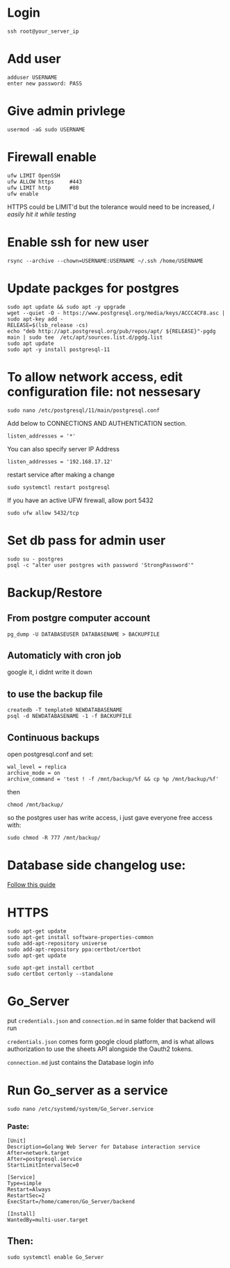# Login
    ssh root@your_server_ip

# Add user
    adduser USERNAME
	enter new password: PASS

# Give admin privlege
    usermod -aG sudo USERNAME

# Firewall enable 
    ufw LIMIT OpenSSH
    ufw ALLOW https		#443
    ufw LIMIT http 		#80
    ufw enable

HTTPS could be LIMIT'd but the tolerance would need to be increased, *I easily hit it while testing*
# Enable ssh for new user
    rsync --archive --chown=USERNAME:USERNAME ~/.ssh /home/USERNAME

# Update packges for postgres
    sudo apt update && sudo apt -y upgrade
    wget --quiet -O - https://www.postgresql.org/media/keys/ACCC4CF8.asc | sudo apt-key add -
    RELEASE=$(lsb_release -cs)
    echo "deb http://apt.postgresql.org/pub/repos/apt/ ${RELEASE}"-pgdg main | sudo tee  /etc/apt/sources.list.d/pgdg.list
    sudo apt update
    sudo apt -y install postgresql-11

# To allow network access, edit configuration file: **not nessesary**

    sudo nano /etc/postgresql/11/main/postgresql.conf

Add below to CONNECTIONS AND AUTHENTICATION section.

    listen_addresses = '*'

You can also specify server IP Address

    listen_addresses = '192.168.17.12'
restart service after making a change

    sudo systemctl restart postgresql
If you have an active UFW firewall, allow port 5432

    sudo ufw allow 5432/tcp


# Set db pass for admin user
    sudo su - postgres
    psql -c "alter user postgres with password 'StrongPassword'"


# Backup/Restore
## From postgre computer account
    pg_dump -U DATABASEUSER DATABASENAME > BACKUPFILE
## Automaticly with cron job
google it, i didnt write it down

## to use the backup file
    createdb -T template0 NEWDATABASENAME
    psql -d NEWDATABASENAME -1 -f BACKUPFILE

## Continuous backups
open postgresql.conf and set:

    wal_level = replica
    archive_mode = on
    archive_command = 'test ! -f /mnt/backup/%f && cp %p /mnt/backup/%f'

then 

    chmod /mnt/backup/ 
so the postgres user has write access, i just gave everyone free access with:

    sudo chmod -R 777 /mnt/backup/

# Database side changelog use:
[Follow this guide](https://wiki.postgresql.org/wiki/Audit_trigger_91plus)

# HTTPS
    sudo apt-get update
    sudo apt-get install software-properties-common
    sudo add-apt-repository universe
    sudo add-apt-repository ppa:certbot/certbot
    sudo apt-get update

    sudo apt-get install certbot
    sudo certbot certonly --standalone

# Go_Server
put `credentials.json` and `connection.md` in same folder that backend will run

`credentials.json` comes form google cloud platform, and is what allows authorization to use the sheets API alongside the Oauth2 tokens.

`connection.md` just contains the Database login info

# Run Go_server as a service
    sudo nano /etc/systemd/system/Go_Server.service     
### Paste:
    [Unit]
    Description=Golang Web Server for Database interaction service
    After=network.target
    After=postgresql.service
    StartLimitIntervalSec=0

    [Service]
    Type=simple
    Restart=Always
    RestartSec=2
    ExecStart=/home/cameron/Go_Server/backend

    [Install]
    WantedBy=multi-user.target

## Then:
    sudo systemctl enable Go_Server



